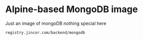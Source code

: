 # Alpine-based MongoDB image

Just an image of mongoDB nothing special here

`registry.jincor.com/backend/mongodb`
